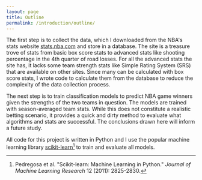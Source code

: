 ```yaml
---
layout: page
title: Outline
permalink: /introduction/outline/
---
```


The first step is to collect the data, which I downloaded from the NBA's stats website [stats.nba.com](http://stats.nba.com) and store in a database. The site is a treasure trove of stats from basic box score stats to advanced stats like shooting percentage in the 4th quarter of road losses. For all the advanced stats the site has, it lacks some team strength stats like Simple Rating System (SRS) that are available on other sites. Since many can be calculated with box score stats, I wrote code to calculate them from the database to reduce the complexity of the data collection process.

The next step is to train classification models to predict NBA game winners given the strengths of the two teams in question. The models are trained with season-averaged team stats. While this does not constitute a realistic betting scenario, it provides a quick and dirty method to evaluate what algorithms and stats are successful. The conclusions drawn here will inform a future study.

All code for this project is written in Python and I use the popular machine learning library [scikit-learn](http://scikit-learn.org/stable/)[^1] to train and evaluate all models.

[^1]: Pedregosa et al. "Scikit-learn: Machine Learning in Python." *Journal of Machine Learning Research* 12 (2011): 2825-2830.
